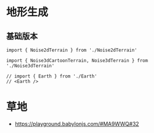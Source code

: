 # 地形生成

## 基础版本

```ts:inject
import { Noise2dTerrain } from './Noise2dTerrain'
```

<Noise2dTerrain />

```ts:inject
import { Noise3dCartoonTerrain, Noise3dTerrain } from './Noise3dTerrain'
```

<Noise3dTerrain />
<Noise3dCartoonTerrain />

```ts:inject
// import { Earth } from './Earth'
// <Earth />
```

# 草地

- https://playground.babylonjs.com/#MA9WWQ#32

